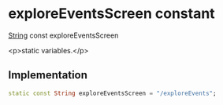 


# exploreEventsScreen constant







[String](https:api.flutter.dev/flutter/dart-core/String-class.html) const exploreEventsScreen
  




\<p\>static variables.\</p\>



## Implementation

```dart
static const String exploreEventsScreen = "/exploreEvents";
```







